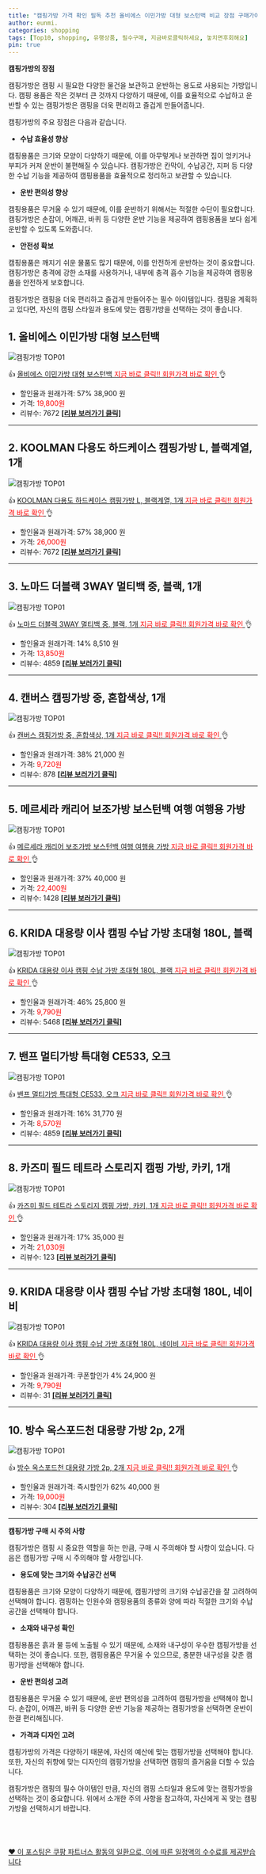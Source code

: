 ```yaml
---
title: "캠핑가방 가격 확인 필독 추천 올비에스 이민가방 대형 보스턴백 비교 장점 구매가이드"
author: eunmi.
categories: shopping
tags: [Top10, shopping, 유행상품, 필수구매, 지금바로클릭하세요, 놓치면후회해요]
pin: true
---
```

**캠핑가방의 장점**

캠핑가방은 캠핑 시 필요한 다양한 물건을 보관하고 운반하는 용도로 사용되는 가방입니다. 캠핑 용품은 작은 것부터 큰 것까지 다양하기 때문에, 이를 효율적으로 수납하고 운반할 수 있는 캠핑가방은 캠핑을 더욱 편리하고 즐겁게 만들어줍니다.

캠핑가방의 주요 장점은 다음과 같습니다.

* **수납 효율성 향상**

캠핑용품은 크기와 모양이 다양하기 때문에, 이를 아무렇게나 보관하면 짐이 엉키거나 부피가 커져 운반이 불편해질 수 있습니다. 캠핑가방은 칸막이, 수납공간, 지퍼 등 다양한 수납 기능을 제공하여 캠핑용품을 효율적으로 정리하고 보관할 수 있습니다.

* **운반 편의성 향상**

캠핑용품은 무거울 수 있기 때문에, 이를 운반하기 위해서는 적절한 수단이 필요합니다. 캠핑가방은 손잡이, 어깨끈, 바퀴 등 다양한 운반 기능을 제공하여 캠핑용품을 보다 쉽게 운반할 수 있도록 도와줍니다.

* **안전성 확보**

캠핑용품은 깨지기 쉬운 물품도 많기 때문에, 이를 안전하게 운반하는 것이 중요합니다. 캠핑가방은 충격에 강한 소재를 사용하거나, 내부에 충격 흡수 기능을 제공하여 캠핑용품을 안전하게 보호합니다.

캠핑가방은 캠핑을 더욱 편리하고 즐겁게 만들어주는 필수 아이템입니다. 캠핑을 계획하고 있다면, 자신의 캠핑 스타일과 용도에 맞는 캠핑가방을 선택하는 것이 좋습니다.

   

## 1. 올비에스 이민가방 대형 보스턴백

![캠핑가방 TOP01](https://thumbnail8.coupangcdn.com/thumbnails/remote/230x230ex/image/rs_quotation_api/efbhjpsh/7583adcff6d94b5798a5abf82495798c.jpg)


👍 [올비에스 이민가방 대형 보스턴백 <font color=red> 지금 바로 클릭!! 회원가격 바로 확인 </font> ](https://link.coupang.com/re/AFFSDP?lptag=AF3617701&subid=GithubCoopas&pageKey=6233865807&traceid=V0-153&itemId=12544016059&vendorItemId=79812409226) 👌 


- 할인율과 원래가격: 57%  38,900   원
- 가격: <span style='color:red'>19,800원</span>
- 리뷰수: 7672  [**[리뷰 보러가기 클릭]**](https://link.coupang.com/re/AFFSDP?lptag=AF3617701&subid=GithubCoopas&pageKey=6233865807&traceid=V0-153&itemId=12544016059&vendorItemId=79812409226)

---


   

## 2. KOOLMAN 다용도 하드케이스 캠핑가방 L, 블랙계열, 1개

![캠핑가방 TOP01](https://thumbnail8.coupangcdn.com/thumbnails/remote/230x230ex/image/retail/images/2888041069474-6825b80c-6c88-4390-a0bf-4706eda3b944.jpg)


👍 [KOOLMAN 다용도 하드케이스 캠핑가방 L, 블랙계열, 1개 <font color=red> 지금 바로 클릭!! 회원가격 바로 확인 </font> ](https://link.coupang.com/re/AFFSDP?lptag=AF3617701&subid=GithubCoopas&pageKey=143590512&traceid=V0-153&itemId=417038688&vendorItemId=4533642885) 👌 


- 할인율과 원래가격: 57%  38,900   원
- 가격: <span style='color:red'>26,000원</span>
- 리뷰수: 7672  [**[리뷰 보러가기 클릭]**](https://link.coupang.com/re/AFFSDP?lptag=AF3617701&subid=GithubCoopas&pageKey=143590512&traceid=V0-153&itemId=417038688&vendorItemId=4533642885)

---


   

## 3. 노마드 더블랙 3WAY 멀티백 중, 블랙, 1개

![캠핑가방 TOP01](https://thumbnail8.coupangcdn.com/thumbnails/remote/230x230ex/image/retail/images/2020/09/11/12/1/2f29d944-ee20-4575-9c0b-43a502dbdfe5.jpg)


👍 [노마드 더블랙 3WAY 멀티백 중, 블랙, 1개 <font color=red> 지금 바로 클릭!! 회원가격 바로 확인 </font> ](https://link.coupang.com/re/AFFSDP?lptag=AF3617701&subid=GithubCoopas&pageKey=2092089732&traceid=V0-153&itemId=3553790288&vendorItemId=71539695806) 👌 


- 할인율과 원래가격: 14%  8,510   원
- 가격: <span style='color:red'>13,850원</span>
- 리뷰수: 4859  [**[리뷰 보러가기 클릭]**](https://link.coupang.com/re/AFFSDP?lptag=AF3617701&subid=GithubCoopas&pageKey=2092089732&traceid=V0-153&itemId=3553790288&vendorItemId=71539695806)

---


   

## 4. 캔버스 캠핑가방 중, 혼합색상, 1개

![캠핑가방 TOP01](https://thumbnail10.coupangcdn.com/thumbnails/remote/230x230ex/image/rs_quotation_api/o3ieyamq/e27231eb3d2b4bdb84d8344ce11f2c5b.jpg)


👍 [캔버스 캠핑가방 중, 혼합색상, 1개 <font color=red> 지금 바로 클릭!! 회원가격 바로 확인 </font> ](https://link.coupang.com/re/AFFSDP?lptag=AF3617701&subid=GithubCoopas&pageKey=5171458288&traceid=V0-153&itemId=7135717929&vendorItemId=74427506135) 👌 


- 할인율과 원래가격: 38%  21,000   원
- 가격: <span style='color:red'>9,720원</span>
- 리뷰수: 878  [**[리뷰 보러가기 클릭]**](https://link.coupang.com/re/AFFSDP?lptag=AF3617701&subid=GithubCoopas&pageKey=5171458288&traceid=V0-153&itemId=7135717929&vendorItemId=74427506135)

---


   

## 5. 메르세라 캐리어 보조가방 보스턴백 여행 여행용 가방

![캠핑가방 TOP01](https://thumbnail9.coupangcdn.com/thumbnails/remote/230x230ex/image/vendor_inventory/92d7/a09d79fd0d75a791da80c62d491e9b3dee80371d3be712c5f1745bcb4b66.jpg)


👍 [메르세라 캐리어 보조가방 보스턴백 여행 여행용 가방 <font color=red> 지금 바로 클릭!! 회원가격 바로 확인 </font> ](https://link.coupang.com/re/AFFSDP?lptag=AF3617701&subid=GithubCoopas&pageKey=7687599945&traceid=V0-153&itemId=20549006744&vendorItemId=87625245618) 👌 


- 할인율과 원래가격: 37%  40,000   원
- 가격: <span style='color:red'>22,400원</span>
- 리뷰수: 1428  [**[리뷰 보러가기 클릭]**](https://link.coupang.com/re/AFFSDP?lptag=AF3617701&subid=GithubCoopas&pageKey=7687599945&traceid=V0-153&itemId=20549006744&vendorItemId=87625245618)

---


   

## 6. KRIDA 대용량 이사 캠핑 수납 가방 초대형 180L, 블랙

![캠핑가방 TOP01](https://thumbnail6.coupangcdn.com/thumbnails/remote/230x230ex/image/rs_quotation_api/royf9ypw/8a2849990483414da65f3a66b7b5d3da.jpg)


👍 [KRIDA 대용량 이사 캠핑 수납 가방 초대형 180L, 블랙 <font color=red> 지금 바로 클릭!! 회원가격 바로 확인 </font> ](https://link.coupang.com/re/AFFSDP?lptag=AF3617701&subid=GithubCoopas&pageKey=7330582731&traceid=V0-153&itemId=18819277104&vendorItemId=85949642302) 👌 


- 할인율과 원래가격: 46%  25,800   원
- 가격: <span style='color:red'>9,790원</span>
- 리뷰수: 5468  [**[리뷰 보러가기 클릭]**](https://link.coupang.com/re/AFFSDP?lptag=AF3617701&subid=GithubCoopas&pageKey=7330582731&traceid=V0-153&itemId=18819277104&vendorItemId=85949642302)

---


   

## 7. 밴프 멀티가방 특대형 CE533, 오크

![캠핑가방 TOP01](https://thumbnail9.coupangcdn.com/thumbnails/remote/230x230ex/image/retail/images/2023/07/31/18/9/cf966c5a-cf33-4931-bbcc-b7eaf958af38.jpg)


👍 [밴프 멀티가방 특대형 CE533, 오크 <font color=red> 지금 바로 클릭!! 회원가격 바로 확인 </font> ](https://link.coupang.com/re/AFFSDP?lptag=AF3617701&subid=GithubCoopas&pageKey=7477950239&traceid=V0-153&itemId=19526969675&vendorItemId=86743537298) 👌 


- 할인율과 원래가격: 16%  31,770   원
- 가격: <span style='color:red'>8,570원</span>
- 리뷰수: 4859  [**[리뷰 보러가기 클릭]**](https://link.coupang.com/re/AFFSDP?lptag=AF3617701&subid=GithubCoopas&pageKey=7477950239&traceid=V0-153&itemId=19526969675&vendorItemId=86743537298)

---


   

## 8. 카즈미 필드 테트라 스토리지 캠핑 가방, 카키, 1개

![캠핑가방 TOP01](https://thumbnail6.coupangcdn.com/thumbnails/remote/230x230ex/image/retail/images/4626479527608421-222a2429-d666-4aa1-815c-4644d895ecdd.jpg)


👍 [카즈미 필드 테트라 스토리지 캠핑 가방, 카키, 1개 <font color=red> 지금 바로 클릭!! 회원가격 바로 확인 </font> ](https://link.coupang.com/re/AFFSDP?lptag=AF3617701&subid=GithubCoopas&pageKey=7281468102&traceid=V0-153&itemId=18591425476&vendorItemId=86627838881) 👌 


- 할인율과 원래가격: 17%  35,000   원
- 가격: <span style='color:red'>21,030원</span>
- 리뷰수: 123  [**[리뷰 보러가기 클릭]**](https://link.coupang.com/re/AFFSDP?lptag=AF3617701&subid=GithubCoopas&pageKey=7281468102&traceid=V0-153&itemId=18591425476&vendorItemId=86627838881)

---


   

## 9. KRIDA 대용량 이사 캠핑 수납 가방 초대형 180L, 네이비

![캠핑가방 TOP01](https://thumbnail10.coupangcdn.com/thumbnails/remote/230x230ex/image/rs_quotation_api/uwwsav1a/a40b91da5c9644799d4b658df6fe6a4e.jpg)


👍 [KRIDA 대용량 이사 캠핑 수납 가방 초대형 180L, 네이비 <font color=red> 지금 바로 클릭!! 회원가격 바로 확인 </font> ](https://link.coupang.com/re/AFFSDP?lptag=AF3617701&subid=GithubCoopas&pageKey=7330582731&traceid=V0-153&itemId=18819277099&vendorItemId=85949642278) 👌 


- 할인율과 원래가격: 쿠폰할인가 4%  24,900   원
- 가격: <span style='color:red'>9,790원</span>
- 리뷰수: 31  [**[리뷰 보러가기 클릭]**](https://link.coupang.com/re/AFFSDP?lptag=AF3617701&subid=GithubCoopas&pageKey=7330582731&traceid=V0-153&itemId=18819277099&vendorItemId=85949642278)

---


   

## 10. 방수 옥스포드천 대용량 가방 2p, 2개

![캠핑가방 TOP01](https://thumbnail10.coupangcdn.com/thumbnails/remote/230x230ex/image/vendor_inventory/3b1f/c6ad896e8840314314a97f2764abd6a91f08e150b43473453ff45b604336.png)


👍 [방수 옥스포드천 대용량 가방 2p, 2개 <font color=red> 지금 바로 클릭!! 회원가격 바로 확인 </font> ](https://link.coupang.com/re/AFFSDP?lptag=AF3617701&subid=GithubCoopas&pageKey=7564374091&traceid=V0-153&itemId=19935942266&vendorItemId=87035392681) 👌 


- 할인율과 원래가격: 즉시할인가 62%  40,000   원
- 가격: <span style='color:red'>19,000원</span>
- 리뷰수: 304  [**[리뷰 보러가기 클릭]**](https://link.coupang.com/re/AFFSDP?lptag=AF3617701&subid=GithubCoopas&pageKey=7564374091&traceid=V0-153&itemId=19935942266&vendorItemId=87035392681)

---
**캠핑가방 구매 시 주의 사항**

캠핑가방은 캠핑 시 중요한 역할을 하는 만큼, 구매 시 주의해야 할 사항이 있습니다. 다음은 캠핑가방 구매 시 주의해야 할 사항입니다.

* **용도에 맞는 크기와 수납공간 선택**

캠핑용품은 크기와 모양이 다양하기 때문에, 캠핑가방의 크기와 수납공간을 잘 고려하여 선택해야 합니다. 캠핑하는 인원수와 캠핑용품의 종류와 양에 따라 적절한 크기와 수납공간을 선택해야 합니다.

* **소재와 내구성 확인**

캠핑용품은 흙과 물 등에 노출될 수 있기 때문에, 소재와 내구성이 우수한 캠핑가방을 선택하는 것이 좋습니다. 또한, 캠핑용품은 무거울 수 있으므로, 충분한 내구성을 갖춘 캠핑가방을 선택해야 합니다.

* **운반 편의성 고려**

캠핑용품은 무거울 수 있기 때문에, 운반 편의성을 고려하여 캠핑가방을 선택해야 합니다. 손잡이, 어깨끈, 바퀴 등 다양한 운반 기능을 제공하는 캠핑가방을 선택하면 운반이 한결 편리해집니다.

* **가격과 디자인 고려**

캠핑가방의 가격은 다양하기 때문에, 자신의 예산에 맞는 캠핑가방을 선택해야 합니다. 또한, 자신의 취향에 맞는 디자인의 캠핑가방을 선택하면 캠핑의 즐거움을 더할 수 있습니다.

캠핑가방은 캠핑의 필수 아이템인 만큼, 자신의 캠핑 스타일과 용도에 맞는 캠핑가방을 선택하는 것이 중요합니다. 위에서 소개한 주의 사항을 참고하여, 자신에게 꼭 맞는 캠핑가방을 선택하시기 바랍니다.<br><br><br><br><br> [ ❤  이 포스팅은 쿠팡 파트너스 활동의 일환으로, 이에 따른 일정액의 수수료를 제공받습니다](https://link.coupang.com/a/bcEFyh)
